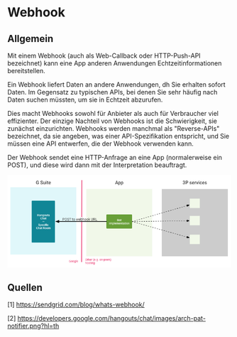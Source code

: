 # Webhook

## Allgemein

Mit einem Webhook (auch als Web-Callback oder HTTP-Push-API bezeichnet) kann eine App anderen Anwendungen Echtzeitinformationen bereitstellen. 

Ein Webhook liefert Daten an andere Anwendungen, dh Sie erhalten sofort Daten. Im Gegensatz zu typischen APIs, bei denen Sie sehr häufig nach Daten suchen müssten, um sie in Echtzeit abzurufen. 

Dies macht Webhooks sowohl für Anbieter als auch für Verbraucher viel effizienter. Der einzige Nachteil von Webhooks ist die Schwierigkeit, sie zunächst einzurichten. Webhooks werden manchmal als "Reverse-APIs" bezeichnet, da sie angeben, was einer API-Spezifikation entspricht, und Sie müssen eine API entwerfen, die der Webhook verwenden kann. 

Der Webhook sendet eine HTTP-Anfrage an eine App (normalerweise ein POST), und diese wird dann mit der Interpretation beauftragt.

![](Webhook_Allgemein/arch-pat-notifier.png)

## Quellen

[1] https://sendgrid.com/blog/whats-webhook/

[2] https://developers.google.com/hangouts/chat/images/arch-pat-notifier.png?hl=th